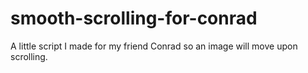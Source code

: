 # smooth-scrolling-for-conrad
A little script I made for my friend Conrad so an image will move upon scrolling.
